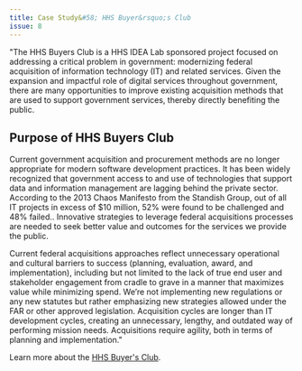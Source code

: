 ```yaml
---
title: Case Study&#58; HHS Buyer&rsquo;s Club
issue: 8
---
```


"The HHS Buyers Club is a HHS IDEA Lab sponsored project focused on addressing a critical problem in government: modernizing federal acquisition of information technology (IT) and related services. Given the expansion and impactful role of digital services throughout government, there are many opportunities to improve existing acquisition methods that are used to support government services, thereby directly benefiting the public.

## Purpose of HHS Buyers Club

Current government acquisition and procurement methods are no longer appropriate for modern software development practices. It has been widely recognized that government access to and use of technologies that support data and information management are lagging behind the private sector. According to the 2013 Chaos Manifesto from the Standish Group, out of all IT projects in excess of $10 million,  52% were found to be challenged and  48% failed.. Innovative strategies to leverage federal acquisitions processes are needed to seek better value and outcomes for the services we provide the public.

Current federal acquisitions approaches reflect unnecessary operational and cultural barriers to success (planning, evaluation, award, and implementation), including but not limited to the lack of true end user and stakeholder engagement from cradle to grave in a manner that maximizes value while minimizing spend. We’re not implementing new regulations or any new statutes but rather emphasizing new strategies allowed under the FAR or other approved legislation. Acquisition cycles are longer than IT development cycles, creating an unnecessary, lengthy, and outdated way of performing mission needs. Acquisitions require agility, both in terms of planning and implementation."

Learn more about the [HHS Buyer's Club](http://www.hhs.gov/idealab/what-we-do/hhs-buyers-club/).
